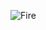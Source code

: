 ![Fire](https://github.com/Dammy-code/UK_FIRE_STATISTICS_EXCEL/assets/60473801/99602bdb-a342-4d63-ade0-e0544deca861)
